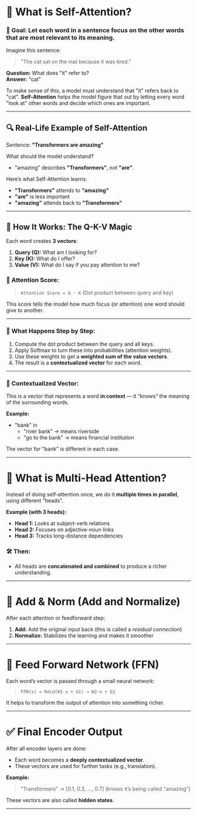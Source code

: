 # 📌 What is Self-Attention?

### 🎯 Goal: Let each word in a sentence focus on the other words that are most relevant to its meaning.

Imagine this sentence:

> "The cat sat on the mat because it was tired."

**Question:** What does "it" refer to?  
**Answer:** "cat"

To make sense of this, a model must understand that "it" refers back to "cat". **Self-Attention** helps the model figure that out by letting every word "look at" other words and decide which ones are important.

---

## 🔍 Real-Life Example of Self-Attention

Sentence: **"Transformers are amazing"**

What should the model understand?

* "amazing" describes **"Transformers"**, not **"are"**.

Here’s what Self-Attention learns:

* **"Transformers"** attends to **"amazing"**
* **"are"** is less important
* **"amazing"** attends back to **"Transformers"**

---

## 🧠 How It Works: The Q-K-V Magic

Each word creates **3 vectors**:

1. **Query (Q):** What am I looking for?
2. **Key (K):** What do I offer?
3. **Value (V):** What do I say if you pay attention to me?

### 🧮 Attention Score:

> `Attention Score = Q · K` (Dot product between query and key)

This score tells the model how much focus (or attention) one word should give to another.

---

### 🧾 What Happens Step by Step:

1. Compute the dot product between the query and all keys.
2. Apply Softmax to turn these into probabilities (attention weights).
3. Use these weights to get a **weighted sum of the value vectors**.
4. The result is a **contextualized vector** for each word.

---

### 🧠 Contextualized Vector:

This is a vector that represents a word **in context** — it “knows” the meaning of the surrounding words.

**Example:**

* "bank" in
    * "river bank" → means riverside
    * "go to the bank" → means financial institution

The vector for "bank" is different in each case.

---

# 🔁 What is Multi-Head Attention?

Instead of doing self-attention once, we do it **multiple times in parallel**, using different "heads".

**Example (with 3 heads):**

* **Head 1:** Looks at subject-verb relations
* **Head 2:** Focuses on adjective-noun links
* **Head 3:** Tracks long-distance dependencies

### 🛠 Then:

* All heads are **concatenated and combined** to produce a richer understanding.

---

# 🧪 Add & Norm (Add and Normalize)

After each attention or feedforward step:

1. **Add:** Add the original input back (this is called a *residual connection*)
2. **Normalize:** Stabilizes the learning and makes it smoother

---

# 🔧 Feed Forward Network (FFN)

Each word’s vector is passed through a small neural network:

> `FFN(x) = ReLU(W1·x + b1) → W2·x + b2`

It helps to transform the output of attention into something richer.

---

# ✅ Final Encoder Output

After all encoder layers are done:

* Each word becomes a **deeply contextualized vector**.
* These vectors are used for further tasks (e.g., translation).

**Example:**

> "Transformers" → \[0.1, 0.3, ..., 0.7]  (knows it’s being called "amazing")

These vectors are also called **hidden states**.

---
